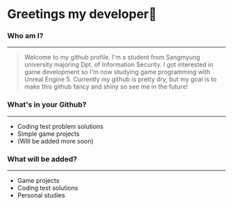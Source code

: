 # Greetings my developer👀

### Who am I?
------------
> Welcome to my github profile. I'm a student from Sangmyung university majoring Dpt. of Information Security.
> I got interested in game development so I'm now studying game programming with Unreal Engine 5.
> Currently my github is pretty dry, but my goal is to make this github fancy and shiny so see me in the future!

### What's in your Github?
------------
* Coding test problem solutions
* Simple game projects
* (WIll be added more soon)

### What will be added?
------
* Game projects
* Coding test solutions
* Personal studies
